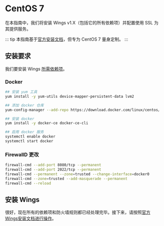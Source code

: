 # CentOS 7
在本指南中，我们将安装 Wings v1.X（包括它的所有依赖项）并配置使用 SSL 为其提供服务。

::: tip
本指南基于[官方安装文档](/wings/1.0/installing.md)，但专为 CentOS 7 量身定制。
:::

## 安装要求
我们要安装 Wings [所需依赖项](/wings/1.0/installing.md#依赖项)。

### Docker

```bash
## 安装 yum 工具
yum install -y yum-utils device-mapper-persistent-data lvm2

## 添加 docker 仓库
yum-config-manager --add-repo https://download.docker.com/linux/centos/docker-ce.repo

## 安装 docker
yum install -y docker-ce docker-ce-cli

## 启用 docker 服务
systemctl enable docker
systemctl start docker
```

### FirewallD 更改
```bash
firewall-cmd --add-port 8080/tcp --permanent
firewall-cmd --add-port 2022/tcp --permanent
firewall-cmd --permanent --zone=trusted --change-interface=docker0
firewall-cmd --zone=trusted --add-masquerade --permanent
firewall-cmd --reload
```

## 安装 Wings
很好，现在所有的依赖项和防火墙规则都已经处理完毕。接下来，请按照[官方Wings安装文档进行操作](/wings/1.0/installing.html#启用虚拟内存)。
